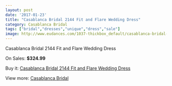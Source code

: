 ```yaml
---
layout: post
date: '2017-01-23'
title: "Casablanca Bridal 2144 Fit and Flare Wedding Dress"
category: Casablanca Bridal
tags: ["bridal","dresses","unique","dress","sale"]
image: http://www.eudances.com/1037-thickbox_default/casablanca-bridal-2144-fit-and-flare-wedding-dress.jpg
---
```

Casablanca Bridal 2144 Fit and Flare Wedding Dress

On Sales: **$324.99**
<a href="https://www.eudances.com/en/casablanca-bridal/372-casablanca-bridal-2144-fit-and-flare-wedding-dress.html"><amp-img layout="responsive" width="600" height="600" src="//www.eudances.com/1037-thickbox_default/casablanca-bridal-2144-fit-and-flare-wedding-dress.jpg" alt="Casablanca Bridal 2144 Fit and Flare Wedding Dress 0" /></a>
<a href="https://www.eudances.com/en/casablanca-bridal/372-casablanca-bridal-2144-fit-and-flare-wedding-dress.html"><amp-img layout="responsive" width="600" height="600" src="//www.eudances.com/1038-thickbox_default/casablanca-bridal-2144-fit-and-flare-wedding-dress.jpg" alt="Casablanca Bridal 2144 Fit and Flare Wedding Dress 1" /></a>
<a href="https://www.eudances.com/en/casablanca-bridal/372-casablanca-bridal-2144-fit-and-flare-wedding-dress.html"><amp-img layout="responsive" width="600" height="600" src="//www.eudances.com/1039-thickbox_default/casablanca-bridal-2144-fit-and-flare-wedding-dress.jpg" alt="Casablanca Bridal 2144 Fit and Flare Wedding Dress 2" /></a>

Buy it: [Casablanca Bridal 2144 Fit and Flare Wedding Dress](https://www.eudances.com/en/casablanca-bridal/372-casablanca-bridal-2144-fit-and-flare-wedding-dress.html "Casablanca Bridal 2144 Fit and Flare Wedding Dress")

View more: [Casablanca Bridal](https://www.eudances.com/en/4-casablanca-bridal "Casablanca Bridal")